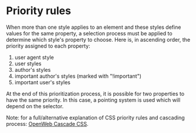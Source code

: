 # Priority rules 

When more than one style applies to an element and these styles define values ​​for the same property, a selection process must be applied to determine which style's property to choose. Here is, in ascending order, the priority assigned to each property:

1. user agent style
2. user styles
3. author's styles
4. important author's styles (marked with "!important")
5. important user's styles

At the end of this prioritization process, it is possible for two properties to have the same priority. In this case, a pointing system is used which will depend on the selector. 

Note: for a full/alternative explanation of CSS priority rules and cascading process: [OpenWeb Cascade CSS](https://openweb.eu.org/articles/cascade_css).

